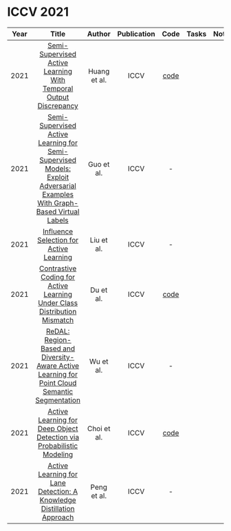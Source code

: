 # ICCV 2021

| Year |                                                       Title                                                       |   Author    | Publication | Code | Tasks | Notes | Datasets| Notions |
|:----:|:-----------------------------------------------------------------------------------------------------------------:|:-----------:|:-----------:|:----:|:----:|:-----:|:-----:|:-----:|
| 2021 |                                          [Semi-Supervised Active Learning With Temporal Output Discrepancy](https://openaccess.thecvf.com/content/ICCV2021/html/Huang_Semi-Supervised_Active_Learning_With_Temporal_Output_Discrepancy_ICCV_2021_paper.html)                                          | Huang et al. |    ICCV     |  [code](https://github.com/siyuhuang/TOD)   |      |       |
| 2021 | [Semi-Supervised Active Learning for Semi-Supervised Models: Exploit Adversarial Examples With Graph-Based Virtual Labels](https://openaccess.thecvf.com/content/ICCV2021/html/Guo_Semi-Supervised_Active_Learning_for_Semi-Supervised_Models_Exploit_Adversarial_Examples_With_ICCV_2021_paper.html) |  Guo et al.  |    ICCV     |                      -                      |      |       |
| 2021 |                                                                    [Influence Selection for Active Learning](https://openaccess.thecvf.com/content/ICCV2021/html/Liu_Influence_Selection_for_Active_Learning_ICCV_2021_paper.html)                                                                    |  Liu et al.  |    ICCV     |                      -                      |      |       |
| 2021 |                                   [Contrastive Coding for Active Learning Under Class Distribution Mismatch](https://openaccess.thecvf.com/content/ICCV2021/html/Du_Contrastive_Coding_for_Active_Learning_Under_Class_Distribution_Mismatch_ICCV_2021_paper.html)                                    |  Du et al.   |    ICCV     | [code](https://github.com/RUC-DWBI-ML/CCAL) |      |       |
| 2021 |                     [ReDAL: Region-Based and Diversity-Aware Active Learning for Point Cloud Semantic Segmentation](https://openaccess.thecvf.com/content/ICCV2021/html/Wu_ReDAL_Region-Based_and_Diversity-Aware_Active_Learning_for_Point_Cloud_Semantic_ICCV_2021_paper.html)                      |  Wu et al.   |    ICCV     |                      -                      |      |       |
| 2021 |                                      [Active Learning for Deep Object Detection via Probabilistic Modeling](https://openaccess.thecvf.com/content/ICCV2021/html/Choi_Active_Learning_for_Deep_Object_Detection_via_Probabilistic_Modeling_ICCV_2021_paper.html)                                       | Choi et al.  |    ICCV     |  [code](https://github.com/NVlabs/AL-MDN)   |      |       |
| 2021 |                                   [Active Learning for Lane Detection: A Knowledge Distillation Approach](https://openaccess.thecvf.com/content/ICCV2021/papers/Peng_Active_Learning_for_Lane_Detection_A_Knowledge_Distillation_Approach_ICCV_2021_paper.pdf)                                    |  Peng et al.   |    ICCV     |  -  |      |       |
